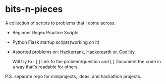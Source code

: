 # bits-n-pieces
A collection of scripts to problems that I come across.

- Beginner Regex Practice Scripts
- Python Flask startup scripts(working on it)
- Assorted problems on:
  [Hackerrank](www.hackerrank.com),
  [Hackerearth](www.hackerearth.com) or,
  [Codility](https://app.codility.com/programmers/).
 
  Will try to :
  [ ] Link to the problem/question and 
  [ ] Document the code in a way that's readable for others.

P.S. separate repo for miniprojects, ideas, and hackathon projects.
